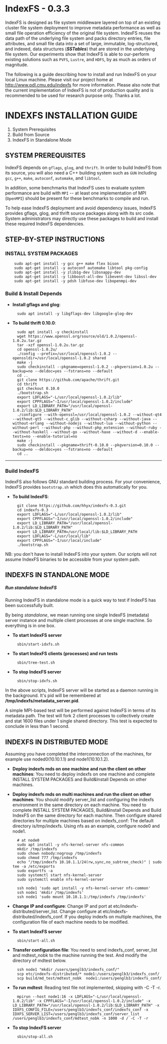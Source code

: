 IndexFS - 0.3.3
===============

IndexFS is designed as file system middleware layered on top of an
existing cluster file system deployment to improve metadata performance
as well as small file operation efficiency of the original file system.
IndexFS reuses the data path of the underlying file system and packs
directory entries, file attributes, and small file data into a set of
large, immutable, log-structured, and indexed, data structures
(**_SSTables_**) that are stored in the underlying file system. Our
experiments show that IndexFS is able to our-perform existing solutions
such as `PVFS`, `Lustre`, and `HDFS`, by as much as orders of magnitude.

The following is a guide describing how to install and run IndexFS on
your local Linux machine. Please visit our project home at
http://www.pdl.cmu.edu/indexfs for more information. Please also note that
the current implementation of IndexFS is not of production quality
and is recommended to be used for research purpose only. Thanks a lot.

INDEXFS INSTALLATION GUIDE
==========================

1. System Prerequisites
2. Build from Source
3. IndexFS in Standalone Mode

SYSTEM PREREQUISITES
--------------------

IndexFS depends on `gflags`, `glog`, and `thrift`. In order to build
IndexFS from its source, you will also need a C++ building system
such as `GUN` including `gcc`, `g++`, `make`, `autoconf`, `automake`,
and `libtool`.

In addition, some benchmarks that IndexFS uses to evaluate system
performance are build with `MPI` -- at least one implementation of MPI
(`OpenMPI`) should be present for these benchmarks to compile and run.

To help ease IndexFS deployment and avoid dependency issues, IndexFS
provides gflags, glog, and thrift source packages along with its src
code. System administrators may directly use these packages to build
and install these required IndexFS dependencies.

## STEP-BY-STEP INSTRUCTIONS

### INSTALL SYSTEM PACKAGES

        sudo apt-get install -y gcc g++ make flex bison
        sudo apt-get install -y autoconf automake libtool pkg-config
        sudo apt-get install -y zlib1g-dev libsnappy-dev
        sudo apt-get install -y libboost-all-dev libevent-dev libssl-dev
        sudo apt-get install -y pdsh libfuse-dev libopenmpi-dev

### Build & Install Depends


* **Install gflags and glog**:

        sudo apt install -y libgflags-dev libgoogle-glog-dev   

* **To build thrift 0.10.0**:

        sudo apt install -y checkinstall
        wget https://www.openssl.org/source/old/1.0.2/openssl-1.0.2u.tar.gz
        tar -xzf openssl-1.0.2u.tar.gz
        cd openssl-1.0.2u/
        ./config --prefix=/usr/local/openssl-1.0.2 --openssldir=/usr/local/openssl-1.0.2 shared
        make -j
        sudo checkinstall --pkgname=openssl-1.0.2 --pkgversion=1.0.2u --backup=no --deldoc=yes --fstrans=no --default
        cd ..
        git clone https://github.com/apache/thrift.git
        cd thrift
        git checkout 0.10.0
        ./bootstrap.sh
        export LDFLAGS="-L/usr/local/openssl-1.0.2/lib"
        export CPPFLAGS="-I/usr/local/openssl-1.0.2/include"
        export LD_LIBRARY_PATH="/usr/local/openssl-1.0.2/lib:$LD_LIBRARY_PATH"
        ./configure --with-openssl=/usr/local/openssl-1.0.2 --without-qt4 --without-qt5 --without-c_glib --without-csharp --without-java --without-erlang --without-nodejs --without-lua --without-python --without-perl --without-php --without-php_extension --without-ruby --without-haskell --without-go --without-haxe --without-d --enable-tests=no --enable-tutorial=no
        make -j
        sudo checkinstall --pkgname=thrift-0.10.0 --pkgversion=0.10.0 --backup=no --deldoc=yes --fstrans=no --default
        cd ..

-------------------------

### Build IndexFS

IndexFS also follows GNU standard building process. For your
convenience, IndexFS provides `bootstrap.sh` which does this
automatically for you.

* **To build IndexFS**:
  
        git clone https://github.com/hhyx/indexfs-0.3.git
        cd indexfs-0.3
        export LDFLAGS="-L/usr/local/openssl-1.0.2/lib"
        export CPPFLAGS="-I/usr/local/openssl-1.0.2/include"
        export LD_LIBRARY_PATH="/usr/local/openssl-1.0.2/lib:$LD_LIBRARY_PATH"
        export LD_LIBRARY_PATH=/usr/local/lib:$LD_LIBRARY_PATH
        export LDFLAGS="-L/usr/local/lib"
        export CPPFLAGS="-I/usr/local/include"
        ./bootstrap.sh

NB: you don't have to install IndexFS into your system. Our scripts
will not assume IndexFS binaries to be accessible from your system path.

INDEXFS IN STANDALONE MODE
--------------------------

##### Run standalone IndexFS

Running IndexFS in standalone mode is a quick way to test if IndexFS
has been successfully built.

By being _standalone_, we mean running one single IndexFS (metadata)
server instance and multiple client processes at one single machine.
So everything is in one box.

* **To start IndexFS server**

        sbin/start-idxfs.sh

* **To start IndexFS clients (processes) and run tests**

        sbin/tree-test.sh

* **To stop IndexFS server**

        sbin/stop-idxfs.sh

In the above scripts, IndexFS server will be started as a daemon
running in the background. It's pid will be remembered at
**/tmp/indexfs/metadata_server.pid**.

A simple MPI-based test will be performed against IndexFS in terms of
its metadata path. The test will fork 2 client processes to
collectively create and stat 1600 files under 1 single shared
directory. This test is expected to conclude in less than 1 second.

INDEXFS IN DISTRIBUTED MODE
--------------------------

Assuming you have completed the interconnection of the machines, for example use noded0(10.10.1.1) and node1(10.10.1.2).

* **Deploy indexfs mds on one machine and run the client on other machines**: You need to deploy indexfs on one machine and complete INSTALL SYSTEM PACKAGES and Build&Install Depends on other machines. 

* **Deploy indexfs mds on multi machines and run the client on other machines**: You should modify server_list and configuring the indexfs environment in the same directory on each machine. You need to complete INSTALL SYSTEM PACKAGES, Build&Install Depends and Build IndexFS on the same directory for each machine. Then configure shared directories for multiple machines based on indexfs_conf: The default directory is/tmp/indexfs. Using nfs as an example, configure node0 and node1.

        # at node0
        sudo apt install -y nfs-kernel-server nfs-common
        mkdir /tmp/indexfs
        sudo chown nobody:nogroup /tmp/indexfs
        sudo chmod 777 /tmp/indexfs
        echo "/tmp/indexfs 10.10.1.1/24(rw,sync,no_subtree_check)" | sudo tee -a /etc/exports
        sudo exportfs -a
        sudo systemctl start nfs-kernel-server
        sudo systemctl enable nfs-kernel-server

        ssh node1 'sudo apt install -y nfs-kernel-server nfs-common'
        ssh node1 'mkdir /tmp/indexfs'
        ssh node1 'sudo mount 10.10.1.1:/tmp/indexfs /tmp/indexfs'

* **Change IP and configure**: Change IP and port at etc/indexfs-distributed/server_list. Change configure at etc/indexfs-distributed/indexfs_conf. If you deploy indexfs on multiple machines, the configuration file of each machine needs to be modified.

* **To start IndexFS server**

        sbin/start-all.sh

* **Transfer configuration file**: You need to send indexfs_conf, server_list and mdtest_nobk to the machine running the test. And modify the directory of mdtest below.

        ssh node1 "mkdir /users/penglb3/indexfs_conf/"
        scp etc/indexfs-distributed/* node1:/users/penglb3/indexfs_conf/
        scp build/md_test/mdtest_nobk  node1:/users/penglb3/indexfs_conf/

* **To run mdtest**: Reading test file not implemented, skipping with -C -T -r.

        mpirun --host node1:16 -x LDFLAGS="-L/usr/local/openssl-1.0.2/lib" -x CPPFLAGS="-I/usr/local/openssl-1.0.2/include" -x LD_LIBRARY_PATH="/usr/local/openssl-1.0.2/lib:$LD_LIBRARY_PATH" -x IDXFS_CONFIG_FILE=/users/penglb3/indexfs_conf/indexfs_conf -x IDXFS_SERVER_LIST=/users/penglb3/indexfs_conf/server_list /users/penglb3/indexfs_conf/mdtest_nobk -n 1000 -d / -C -T -r

* **To stop IndexFS server**

        sbin/stop-all.sh
